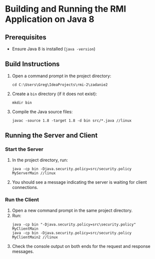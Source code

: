 # Building and Running the RMI Application on Java 8

## Prerequisites

- Ensure Java 8 is installed (`java -version`)

## Build Instructions

1. Open a command prompt in the project directory:
   ```
   cd C:\Users\Greg\IdeaProjects\rmi-2\zadanie2
   ```
2. Create a `bin` directory (if it does not exist):
   ```
   mkdir bin
   ```
3. Compile the Java source files:
   ```
   javac -source 1.8 -target 1.8 -d bin src/*.java //linux
   ```

## Running the Server and Client

### Start the Server

1. In the project directory, run:
   ```
   java -cp bin -Djava.security.policy=src/security.policy MyServerMain //linux
   ```
2. You should see a message indicating the server is waiting for client connections.

### Run the Client

1. Open a new command prompt in the same project directory.
2. Run:
   ```
   java -cp bin "-Djava.security.policy=src\security.policy" MyClientMain
   java -cp bin -Djava.security.policy=src/security.policy MyClientMain2 //linux
   ```
3. Check the console output on both ends for the request and response messages.
